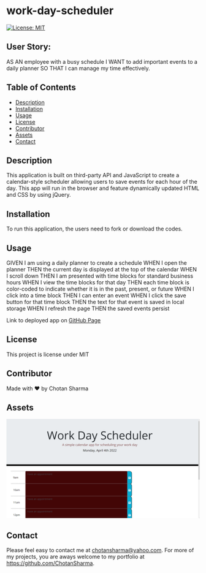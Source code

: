 # work-day-scheduler

[![License: MIT](https://img.shields.io/badge/License-MIT-yellow.svg)](https://opensource.org/licenses/MIT)

## User Story:
AS AN employee with a busy schedule
I WANT to add important events to a daily planner
SO THAT I can manage my time effectively.

## Table of Contents
* [Description](#description)
* [Installation](#installation)
* [Usage](#usage)
* [License](#license)
* [Contributor](#contributor)
* [Assets](#assets)
* [Contact](#contact)

## Description
This application is built on  third-party API and JavaScript to create a calendar-style scheduler allowing users to save events for each hour of the day. This app will run in the browser and feature dynamically updated HTML and CSS by using jQuery.

## Installation 
To run this application, the users need to fork or download the codes.

## Usage 
GIVEN I am using a daily planner to create a schedule
WHEN I open the planner
THEN the current day is displayed at the top of the calendar
WHEN I scroll down
THEN I am presented with time blocks for standard business hours
WHEN I view the time blocks for that day
THEN each time block is color-coded to indicate whether it is in the past, present, or future
WHEN I click into a time block
THEN I can enter an event
WHEN I click the save button for that time block
THEN the text for that event is saved in local storage
WHEN I refresh the page
THEN the saved events persist

Link to deployed app on [GitHub Page](https://chotansharma.github.io/work-day-scheduler/)

## License 
This project is license under MIT

## Contributor
Made with ❤️ by Chotan Sharma

## Assets
![screenshot](./assets/images/Screenshot%20.png)

## Contact
Please  feel easy to contact me at chotansharma@yahoo.com. For more of my projects, you are aways welcome to my portfolio at https://github.com/ChotanSharma.
